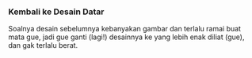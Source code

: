### Kembali ke Desain Datar

Soalnya desain sebelumnya kebanyakan gambar dan terlalu ramai buat mata gue, jadi gue ganti (lagi!) desainnya ke yang lebih enak diliat (gue), dan gak terlalu berat.

<!-- {"time": "2008-02-17 03:20:18", "title": "Kembali ke Desain Datar"} -->
